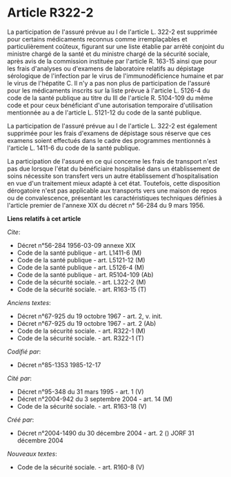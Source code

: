 # Article R322-2

La participation de l'assuré prévue au I de l'article L. 322-2 est supprimée pour certains médicaments reconnus comme
irremplaçables et particulièrement coûteux, figurant sur une liste établie par arrêté conjoint du ministre chargé de la santé
et du ministre chargé de la sécurité sociale, après avis de la commission instituée par l'article R. 163-15 ainsi que pour
les frais d'analyses ou d'examens de laboratoire relatifs au dépistage sérologique de l'infection par le virus de
l'immunodéficience humaine et par le virus de l'hépatite C. Il n'y a pas non plus de participation de l'assuré pour les
médicaments inscrits sur la liste prévue à l'article L. 5126-4 du code de la santé publique au titre du III de l'article R.
5104-109 du même code et pour ceux bénéficiant d'une autorisation temporaire d'utilisation mentionnée au a de l'article L.
5121-12 du code de la santé publique.

La participation de l'assuré prévue au I de l'article L. 322-2 est également supprimée pour les frais d'examens de dépistage
sous réserve que ces examens soient effectués dans le cadre des programmes mentionnés à l'article L. 1411-6 du code de la
santé publique.

La participation de l'assuré en ce qui concerne les frais de transport n'est pas due lorsque l'état du bénéficiaire
hospitalisé dans un établissement de soins nécessite son transfert vers un autre établissement d'hospitalisation en vue d'un
traitement mieux adapté à cet état. Toutefois, cette disposition dérogatoire n'est pas applicable aux transports vers une
maison de repos ou de convalescence, présentant les caractéristiques techniques définies à l'article premier de l'annexe XIX
du décret n° 56-284 du 9 mars 1956.

**Liens relatifs à cet article**

_Cite_:

  - Décret n°56-284 1956-03-09 annexe XIX
  - Code de la santé publique - art. L1411-6 (M)
  - Code de la santé publique - art. L5121-12 (M)
  - Code de la santé publique - art. L5126-4 (M)
  - Code de la santé publique - art. R5104-109 (Ab)
  - Code de la sécurité sociale. - art. L322-2 (M)
  - Code de la sécurité sociale. - art. R163-15 (T)

_Anciens textes_:

  - Décret n°67-925 du 19 octobre 1967 - art. 2, v. init.
  - Décret n°67-925 du 19 octobre 1967 - art. 2 (Ab)
  - Code de la sécurité sociale. - art. R322-1 (M)
  - Code de la sécurité sociale. - art. R322-1 (T)

_Codifié par_:

  - Décret n°85-1353 1985-12-17

_Cité par_:

  - Décret n°95-348 du 31 mars 1995 - art. 1 (V)
  - Décret n°2004-942 du 3 septembre 2004 - art. 14 (M)
  - Code de la sécurité sociale. - art. R163-18 (V)

_Créé par_:

  - Décret n°2004-1490 du 30 décembre 2004 - art. 2 () JORF 31 décembre 2004

_Nouveaux textes_:

  - Code de la sécurité sociale. - art. R160-8 (V)
